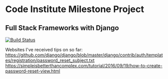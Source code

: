# Code Institute Milestone Project 
## Full Stack Frameworks with Django 

[![Build Status](https://travis-ci.com/MelBiggs/fullstack-frameworks-project.svg?branch=master)](https://travis-ci.com/MelBiggs/fullstack-frameworks-project)


Websites I've received tips on so far: 
https://github.com/django/django/blob/master/django/contrib/auth/templates/registration/password_reset_subject.txt
https://simpleisbetterthancomplex.com/tutorial/2016/09/19/how-to-create-password-reset-view.html

